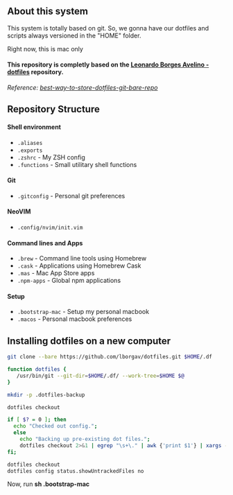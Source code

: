 ## About this system

This system is totally based on git.
So, we gonna have our dotfiles and scripts always versioned in the "HOME" folder.

Right now, this is mac only

#### This repository is completly based on the [Leonardo Borges Avelino - dotfiles](https://github.com/lborgav/dotfiles) repository.

_Reference: [best-way-to-store-dotfiles-git-bare-repo](https://developer.atlassian.com/blog/2016/02/best-way-to-store-dotfiles-git-bare-repo/)_

## Repository Structure

#### Shell environment

* `.aliases`
* `.exports`
* `.zshrc` - My ZSH config
* `.functions` - Small utilitary shell functions

#### Git

* `.gitconfig` - Personal git preferences

#### NeoVIM

* `.config/nvim/init.vim`

#### Command lines and Apps

* `.brew` - Command line tools using Homebrew
* `.cask` - Applications using Homebrew Cask
* `.mas` - Mac App Store apps
* `.npm-apps` - Global npm applications

#### Setup

* `.bootstrap-mac` - Setup my personal macbook
* `.macos` - Personal macbook preferences

## Installing dotfiles on a new computer

```sh
git clone --bare https://github.com/lborgav/dotfiles.git $HOME/.df

function dotfiles {
   /usr/bin/git --git-dir=$HOME/.df/ --work-tree=$HOME $@
}

mkdir -p .dotfiles-backup

dotfiles checkout

if [ $? = 0 ]; then
  echo "Checked out config.";
  else
    echo "Backing up pre-existing dot files.";
    dotfiles checkout 2>&1 | egrep "\s+\." | awk {'print $1'} | xargs -I{} mv {} .dotfiles-backup/{}
fi;

dotfiles checkout
dotfiles config status.showUntrackedFiles no
```

Now, run **sh .bootstrap-mac**
